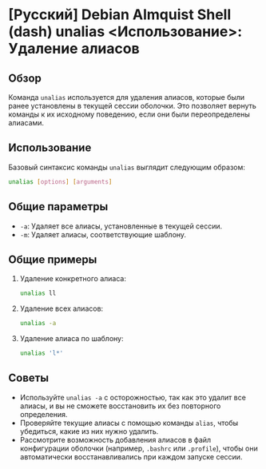 # [Русский] Debian Almquist Shell (dash) unalias <Использование>: Удаление алиасов

## Обзор
Команда `unalias` используется для удаления алиасов, которые были ранее установлены в текущей сессии оболочки. Это позволяет вернуть команды к их исходному поведению, если они были переопределены алиасами.

## Использование
Базовый синтаксис команды `unalias` выглядит следующим образом:

```sh
unalias [options] [arguments]
```

## Общие параметры
- `-a`: Удаляет все алиасы, установленные в текущей сессии.
- `-m`: Удаляет алиасы, соответствующие шаблону.

## Общие примеры

1. Удаление конкретного алиаса:
   ```sh
   unalias ll
   ```

2. Удаление всех алиасов:
   ```sh
   unalias -a
   ```

3. Удаление алиаса по шаблону:
   ```sh
   unalias 'l*'
   ```

## Советы
- Используйте `unalias -a` с осторожностью, так как это удалит все алиасы, и вы не сможете восстановить их без повторного определения.
- Проверяйте текущие алиасы с помощью команды `alias`, чтобы убедиться, какие из них нужно удалить.
- Рассмотрите возможность добавления алиасов в файл конфигурации оболочки (например, `.bashrc` или `.profile`), чтобы они автоматически восстанавливались при каждом запуске сессии.
